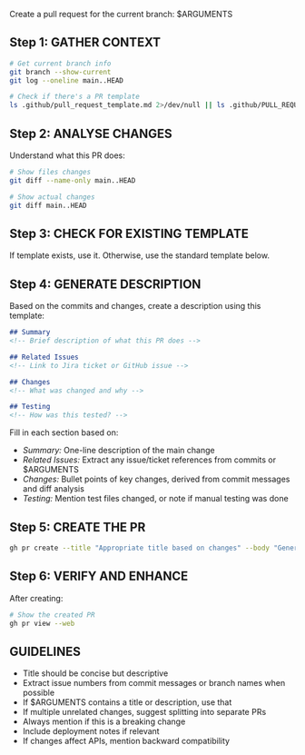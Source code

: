 Create a pull request for the current branch: $ARGUMENTS

## Step 1: GATHER CONTEXT
```bash
# Get current branch info
git branch --show-current
git log --oneline main..HEAD

# Check if there's a PR template
ls .github/pull_request_template.md 2>/dev/null || ls .github/PULL_REQUEST_TEMPLATE.md 2>/dev/null || echo "No template found"
```

## Step 2: ANALYSE CHANGES
Understand what this PR does:
```bash
# Show files changes
git diff --name-only main..HEAD

# Show actual changes
git diff main..HEAD
```

## Step 3: CHECK FOR EXISTING TEMPLATE
If template exists, use it. Otherwise, use the standard template below.

## Step 4: GENERATE DESCRIPTION
Based on the commits and changes, create a description using this template:
```md
## Summary
<!-- Brief description of what this PR does -->

## Related Issues
<!-- Link to Jira ticket or GitHub issue -->

## Changes
<!-- What was changed and why -->

## Testing
<!-- How was this tested? -->
```

Fill in each section based on:
- *Summary:* One-line description of the main change
- *Related Issues:* Extract any issue/ticket references from commits or $ARGUMENTS
- *Changes:* Bullet points of key changes, derived from commit messages and diff analysis
- *Testing:* Mention test files changed, or note if manual testing was done

## Step 5: CREATE THE PR
```bash
gh pr create --title "Appropriate title based on changes" --body "Generated description"
```

## Step 6: VERIFY AND ENHANCE
After creating:
```bash
# Show the created PR
gh pr view --web
```

## GUIDELINES
- Title should be concise but descriptive
- Extract issue numbers from commit messages or branch names when possible
- If $ARGUMENTS contains a title or description, use that
- If multiple unrelated changes, suggest splitting into separate PRs
- Always mention if this is a breaking change
- Include deployment notes if relevant
- If changes affect APIs, mention backward compatibility

